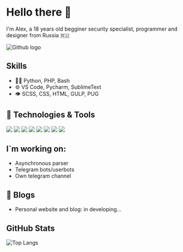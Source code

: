 # Hello there 👋
I'm Alex, a 18 years old begginer security specialist, programmer and designer from Russia 🇷🇺

![Github logo](https://octodex.github.com/images/privateinvestocat.jpg)

## Skills
- 👨‍💻 Python, PHP, Bash
- ⚙️ VS Code, Pycharm, SublimeText 
- 👁️ SCSS, CSS, HTML, GULP, PUG

## 🔧 Technologies & Tools
![](https://img.shields.io/badge/OS-Linux-informational?style=flat&logo=linux&logoColor=white&color=6aa6f8)
![](https://img.shields.io/badge/OS-Windows-informational?style=flat&logo=windows&logoColor=white&color=6aa6f8)
![](https://img.shields.io/badge/Editor-VS_Code-informational?style=flat&logo=visual-studio-code&logoColor=white&color=6aa6f8)
![](https://img.shields.io/badge/Editor-Pycharm-informational?style=flat&logo=pycharm&logoColor=white&color=6aa6f8)
![](https://img.shields.io/badge/Editor-Sublime-informational?style=flat&logo=sublime&logoColor=white&color=6aa6f8)
![](https://img.shields.io/badge/Code-Python-informational?style=flat&logo=python&logoColor=white&color=6aa6f8)
![](https://img.shields.io/badge/Code-PHP-informational?style=flat&logo=php&logoColor=white&color=6aa6f8)
![](https://img.shields.io/badge/Shell-Bash-informational?style=flat&logo=gnu-bash&logoColor=white&color=6aa6f8)

## I`m working on:
 - Asynchronous parser
 - Telegram bots/userbots
 - Own telegram channel

## 📝 Blogs

- Personal website and blog: in developing...

## GitHub Stats

![Top Langs](https://github-readme-stats.vercel.app/api/top-langs/?username=AlexNemmo&layout=compact&title_color=007bff&text_color=e7e7e7&icon_color=007bff&bg_color=171c28)
